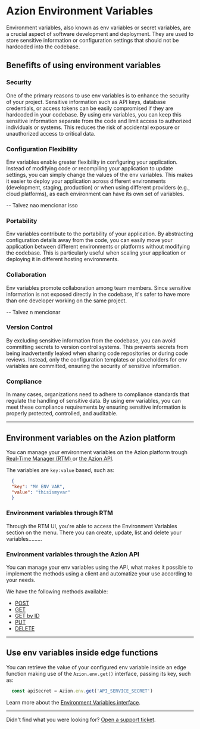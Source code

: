 # Azion Environment Variables

Environment variables, also known as env variables or secret variables, are a crucial aspect of software development and deployment. They are used to store sensitive information or configuration settings that should not be hardcoded into the codebase.

## Benefifts of using environment variables

### Security

One of the primary reasons to use env variables is to enhance the security of your project. Sensitive information such as API keys, database credentials, or access tokens can be easily compromised if they are hardcoded in your codebase. By using env variables, you can keep this sensitive information separate from the code and limit access to authorized individuals or systems. This reduces the risk of accidental exposure or unauthorized access to critical data.

### Configuration Flexibility

Env variables enable greater flexibility in configuring your application. Instead of modifying code or recompiling your application to update settings, you can simply change the values of the env variables. This makes it easier to deploy your application across different environments (development, staging, production) or when using different providers (e.g., cloud platforms), as each environment can have its own set of variables.

-- Talvez nao mencionar isso
### Portability

Env variables contribute to the portability of your application. By abstracting configuration details away from the code, you can easily move your application between different environments or platforms without modifying the codebase. This is particularly useful when scaling your application or deploying it in different hosting environments.

### Collaboration

Env variables promote collaboration among team members. Since sensitive information is not exposed directly in the codebase, it's safer to have more than one developer working on the same project.

-- Talvez n mencionar
### Version Control
By excluding sensitive information from the codebase, you can avoid committing secrets to version control systems. This prevents secrets from being inadvertently leaked when sharing code repositories or during code reviews. Instead, only the configuration templates or placeholders for env variables are committed, ensuring the security of sensitive information.

### Compliance
In many cases, organizations need to adhere to compliance standards that regulate the handling of sensitive data. By using env variables, you can meet these compliance requirements by ensuring sensitive information is properly protected, controlled, and auditable.

---

## Environment variables on the Azion platform

You can manage your environment variables on the Azion platform trough [Real-Time Manager (RTM) ](https://manager.azion.com/) or [the Azion API](https://api.azion.com/).

The variables are `key:value` based, such as:

```json
  {
  "key": "MY_ENV_VAR",
  "value": "thisismyvar"
  }
```

### Environment variables through RTM

Through the RTM UI, you're able to access the Environment Variables section on the menu. There you can create, update, list and delete your variables.........

### Environment variables through the Azion API

You can manage your env variables using the API, what makes it possible to implement the methods using a client and automatize your use according to your needs. 

We have the following methods available: 

- [POST](https://stage-variables.azion.com/#/api/api_variables_create)
- [GET](https://stage-variables.azion.com/#/api/api_variables_list)
- [GET by ID](https://stage-variables.azion.com/#/api/api_variables_retrieve)
- [PUT](https://stage-variables.azion.com/#/api/api_variables_update)
- [DELETE](https://stage-variables.azion.com/#/api/api_variables_destroy)

---

## Use env variables inside edge functions

You can retrieve the value of your configured env variable inside an edge function making use of the `Azion.env.get()` interface, passing its key, such as:

```javascript
  const apiSecret = Azion.env.get('API_SERVICE_SECRET')
```

Learn more about the [Environment Variables interface]().

---
Didn't find what you were looking for? [Open a support ticket](https://tickets.azion.com/).
